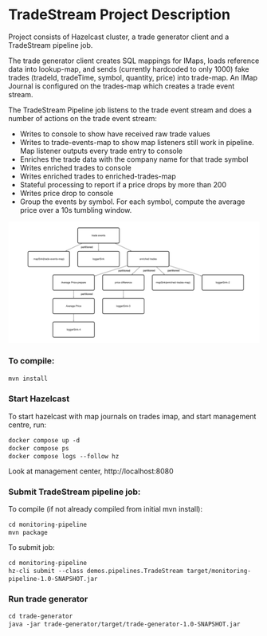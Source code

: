 # TradeStream Project Description

Project consists of Hazelcast cluster, a trade generator client and a TradeStream pipeline job.

The trade generator client creates SQL mappings for IMaps, loads reference data into lookup-map, and sends 
(currently hardcoded to only 1000) fake trades (tradeId, tradeTime, symbol, quantity, price) into trade-map. 
An IMap Journal is configured on the trades-map which creates a trade event stream.

The TradeStream Pipeline job listens to the trade event stream and does a number of actions on the trade event stream:

- Writes to console to show have received raw trade values
- Writes to trade-events-map to show map listeners still work in pipeline. Map listener outputs every trade entry to console
- Enriches the trade data with the company name for that trade symbol
- Writes enriched trades to console
- Writes enriched trades to enriched-trades-map
- Stateful processing to report if a price drops by more than 200
- Writes price drop to console
- Group the events by symbol. For each symbol, compute the average price over a 10s
  tumbling window.

![schematic](resources/pipeline.png)
  
### To compile:
`mvn install`

### Start Hazelcast
To start hazelcast with map journals on trades imap, and start management centre, run:
```shell
docker compose up -d
docker compose ps
docker compose logs --follow hz
```
Look at management center, http://localhost:8080

### Submit TradeStream pipeline job:
To compile (if not already compiled from initial mvn install):
```shell
cd monitoring-pipeline
mvn package
```

To submit job:
```shell
cd monitoring-pipeline
hz-cli submit --class demos.pipelines.TradeStream target/monitoring-pipeline-1.0-SNAPSHOT.jar
```

### Run trade generator

```shell
cd trade-generator
java -jar trade-generator/target/trade-generator-1.0-SNAPSHOT.jar
```


